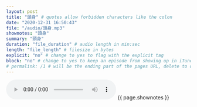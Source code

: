 ```yaml
---
layout: post
title: "頭身" # quotes allow forbidden characters like the colon
date: "2020-12-31 16:50:43"
file: "/audio/頭身.mp3"
shownotes: "頭身"
summary: "頭身"
duration: "file_duration" # audio length in min:sec
length: "file_length" # filesize in bytes
explicit: "no" # change to yes to flag with the explicit tag
block: "no" # change to yes to keep an episode from showing up in iTunes
# permalink: /1 # will be the ending part of the pages URL, delete to default to the title
---
```


<audio controls>
<source src="{{site.url}}{{site.baseurl}}{{ page.file }}" type="audio/x-mp3">
Your browser does not support the audio element.
</audio>
{{ page.shownotes }}

